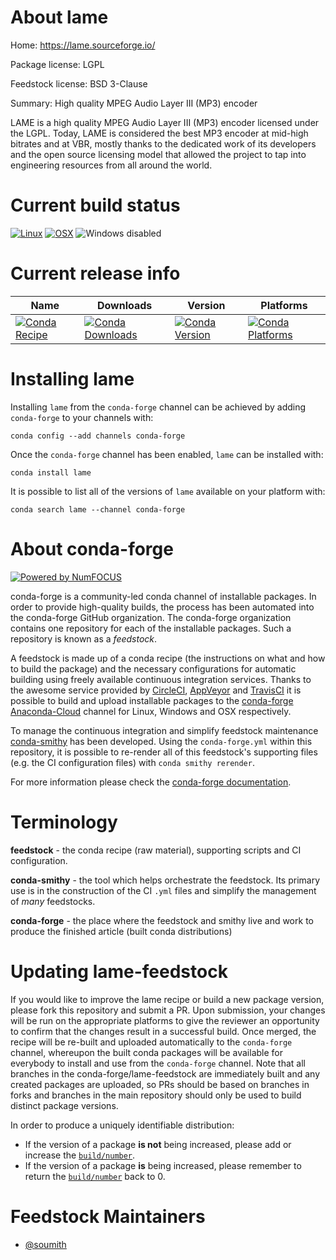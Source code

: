 <!--
# -*- mode: jinja -*-
-->

About lame
==========

Home: https://lame.sourceforge.io/

Package license: LGPL

Feedstock license: BSD 3-Clause

Summary: High quality MPEG Audio Layer III (MP3) encoder

LAME is a high quality MPEG Audio Layer III (MP3) encoder licensed under the LGPL.
Today, LAME is considered the best MP3 encoder at mid-high bitrates and at VBR, mostly
thanks to the dedicated work of its developers and the open source licensing model
that allowed the project to tap into engineering resources from all around the world.


Current build status
====================

[![Linux](https://img.shields.io/circleci/project/github/conda-forge/lame-feedstock/master.svg?label=Linux)](https://circleci.com/gh/conda-forge/lame-feedstock)
[![OSX](https://img.shields.io/travis/conda-forge/lame-feedstock/master.svg?label=macOS)](https://travis-ci.org/conda-forge/lame-feedstock)
![Windows disabled](https://img.shields.io/badge/Windows-disabled-lightgrey.svg)

Current release info
====================

| Name | Downloads | Version | Platforms |
| --- | --- | --- | --- |
| [![Conda Recipe](https://img.shields.io/badge/recipe-lame-green.svg)](https://anaconda.org/conda-forge/lame) | [![Conda Downloads](https://img.shields.io/conda/dn/conda-forge/lame.svg)](https://anaconda.org/conda-forge/lame) | [![Conda Version](https://img.shields.io/conda/vn/conda-forge/lame.svg)](https://anaconda.org/conda-forge/lame) | [![Conda Platforms](https://img.shields.io/conda/pn/conda-forge/lame.svg)](https://anaconda.org/conda-forge/lame) |

Installing lame
===============

Installing `lame` from the `conda-forge` channel can be achieved by adding `conda-forge` to your channels with:

```
conda config --add channels conda-forge
```

Once the `conda-forge` channel has been enabled, `lame` can be installed with:

```
conda install lame
```

It is possible to list all of the versions of `lame` available on your platform with:

```
conda search lame --channel conda-forge
```


About conda-forge
=================

[![Powered by NumFOCUS](https://img.shields.io/badge/powered%20by-NumFOCUS-orange.svg?style=flat&colorA=E1523D&colorB=007D8A)](http://numfocus.org)

conda-forge is a community-led conda channel of installable packages.
In order to provide high-quality builds, the process has been automated into the
conda-forge GitHub organization. The conda-forge organization contains one repository
for each of the installable packages. Such a repository is known as a *feedstock*.

A feedstock is made up of a conda recipe (the instructions on what and how to build
the package) and the necessary configurations for automatic building using freely
available continuous integration services. Thanks to the awesome service provided by
[CircleCI](https://circleci.com/), [AppVeyor](https://www.appveyor.com/)
and [TravisCI](https://travis-ci.org/) it is possible to build and upload installable
packages to the [conda-forge](https://anaconda.org/conda-forge)
[Anaconda-Cloud](https://anaconda.org/) channel for Linux, Windows and OSX respectively.

To manage the continuous integration and simplify feedstock maintenance
[conda-smithy](https://github.com/conda-forge/conda-smithy) has been developed.
Using the ``conda-forge.yml`` within this repository, it is possible to re-render all of
this feedstock's supporting files (e.g. the CI configuration files) with ``conda smithy rerender``.

For more information please check the [conda-forge documentation](https://conda-forge.org/docs/).

Terminology
===========

**feedstock** - the conda recipe (raw material), supporting scripts and CI configuration.

**conda-smithy** - the tool which helps orchestrate the feedstock.
                   Its primary use is in the construction of the CI ``.yml`` files
                   and simplify the management of *many* feedstocks.

**conda-forge** - the place where the feedstock and smithy live and work to
                  produce the finished article (built conda distributions)


Updating lame-feedstock
=======================

If you would like to improve the lame recipe or build a new
package version, please fork this repository and submit a PR. Upon submission,
your changes will be run on the appropriate platforms to give the reviewer an
opportunity to confirm that the changes result in a successful build. Once
merged, the recipe will be re-built and uploaded automatically to the
`conda-forge` channel, whereupon the built conda packages will be available for
everybody to install and use from the `conda-forge` channel.
Note that all branches in the conda-forge/lame-feedstock are
immediately built and any created packages are uploaded, so PRs should be based
on branches in forks and branches in the main repository should only be used to
build distinct package versions.

In order to produce a uniquely identifiable distribution:
 * If the version of a package **is not** being increased, please add or increase
   the [``build/number``](https://conda.io/docs/user-guide/tasks/build-packages/define-metadata.html#build-number-and-string).
 * If the version of a package **is** being increased, please remember to return
   the [``build/number``](https://conda.io/docs/user-guide/tasks/build-packages/define-metadata.html#build-number-and-string)
   back to 0.

Feedstock Maintainers
=====================

* [@soumith](https://github.com/soumith/)

